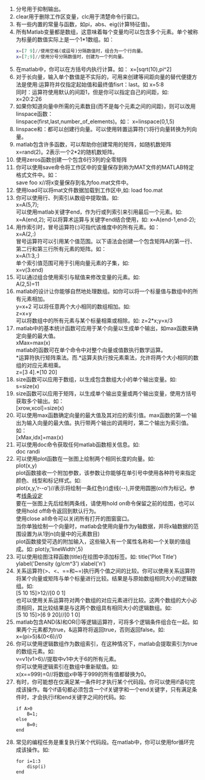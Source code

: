 1. 分号用于抑制输出。
2. clear用于删除工作区变量，clc用于清楚命令行窗口。
3. 有一些内置的常量与函数，如pi，abs、eig(计算特征值)。  
4. 所有Matlab变量都是数组，这意味着每个变量均可以包含多个元素。单个被称为标量的数值实际上是一个1*1数组。如：  
    ``` matlab  
    x=[7 9]//使用空格(或逗号)分隔数值时，组合为一个行向量。
    x=[7;9]//使用分号分隔数值时，创建为一个列向量。  
    ```  
5. 在matlab中，你可以在方括号内执行计算。如：
    x=[sqrt(10),pi^2]
6. 对于长向量，输入单个数值是不实际的，可用来创建等间距向量的替代便捷方法是使用:运算符并仅指定起始值和最终值fisrt：last。如
    x=5:8  
    同时：运算符使用默认的间距1，但是你可以指定自己的间距，如:  
    x=20:2:26  
7. 如果你知道向量中所需的元素数目(而不是每个元素之间的间距)，则可以改用linspace函数：   
    linspace(first,last,number_of_elements)。如：
    x=linspace(0,1,5)  
8. linspace和：都可以创建行向量。可以使用转置运算符(')将行向量转换为列向量。  
9. matlab包含许多函数，可以帮助你创建常用的矩阵，如随机数矩阵x=rand(2)。2表示一个2*2的随机数矩阵。  
10. 使用zeros函数创建一个包含6行3列的全零矩阵  
11. 你可以使用save命令将工作区中的变量保存到称为MAT文件的MATLAB特定格式文件中。如：  
    save foo x//将x变量保存到名为foo.mat文件中。  
12. 使用load可以将mat文件数据加载到工作区中,如:
    load foo.mat  
13. 你可以使用行、列索引从数组中提取值。如:  
    x=A(5,7);  
    可以使用matlab关键字end，作为行或列索引来引用最后一个元素。如:
    x=A(end,2);
    可以将算术运算与关键字end结合使用，如:
    x=A(end-1,end-2);  
14. 用作索引时，冒号运算符(:)可指代该维度中的所有元素。如：  
    x=A(2,:)  
    冒号运算符可以引用某个值范围。以下语法会创建一个包含矩阵A的第一行、第二行和第三行所有元素的矩阵。如：  
    x=A(1:3,:)  
    单个索引值范围可用于引用向量元素的子集，如:  
    x=v(3:end)  
15. 可以通过组合使用索引与赋值来修改变量的元素。如:  
    A(2,5)=11
16. matlab的设计让你能够自然地处理数组。如你可以将一个标量值与数组中的所有元素相加。  
    y=x+2
    可以将任意两个大小相同的数组相加。如:  
    z=x+y  
    可以将数组中的所有元素与某个标量相乘或相除。如:
    z=2*x;y=x/3  
17. matlab中的基本统计函数可应用于某个向量以生成单个输出，如max函数来确定向量的最大值。  
    xMax=max(x)  
    matlab的函数可在单个命令中对整个向量或值数执行数学运算。  
    \*运算符执行矩阵乘法。而.\*运算夫执行按元素乘法，允许将两个大小相同的数组的对应元素相乘。  
    z=[3 4].*[10 20]  
18. size函数可以应用于数组，以生成包含数组大小的单个输出变量。如:  
    s=size(x)  
19. size函数可以应用于矩阵，以生成单个输出变量或两个输出变量，使用方括号获取多个输出。如：  
    [xrow,xcol]=size(x)  
20. 可以使用max函数确定向量的最大值及其对应的索引值。max函数的第一个输出为输入向量的最大值。执行带两个输出的调用时，第二个输出为索引值。如：  
    [xMax,idx]=max(x)  
21. 可以使用doc命令获取任何matlab函数相关信息。如:  
    doc randi  
22. 可以使用plot函数在一张图上绘制两个相同长度的向量。如:   
    plot(x,y)  
    plot函数接收一个附加参数，该参数让你能够在单引号中使用各种符号来指定颜色、线型和标记样式。如:  
    plot(x,y,'r--o')//表示将绘制一条红色(r)虚线(--),并使用圆圈(o)作为标记。参考<a href="https://ww2.mathworks.cn/help/matlab/ref/linespec.html?requestedDomain=cn">线条设定</a>  
    要在一张图上先后绘制两条线，请使用hold on命令保留之前的绘图，也可以使用hold off命令返回到默认行为。  
    使用close all命令可以关闭所有打开的图窗窗口。  
    当你单独绘制一个向量时，matlab会使用向量作为y轴数据，并将x轴数据的范围设置为从1到n(向量中的元素数目)  
    plot函数接受可选的附加输入，这些输入有一个属性名称和一个关联的值组成。如:
    plot(y,'lineWidth',5)  
23. 可以使用绘图注释函数(title)在绘图中添加标签。如:
    title('Plot Title')
    ylabel('Density (g/cm^3')
    xlabel('n')  
24. 关系运算符(>、<、==和~=)执行两个值之间的比较。你可以使用关系运算符将某个向量或矩阵与单个标量进行比较。结果是与原始数组相同大小的逻辑数组。如:  
    [5 10 15]>12//[0 0 1]  
    也可以使用关系运算符对两个数组的对应元素进行比较。这两个数组的大小必须相同，其比较结果是与这两个数组具有相同大小的逻辑数组。如:  
    [5 10 15]>[6 9 20]//[0 1 0]  
25. matlab包含AND(&)和OR(|)等逻辑运算符，可将多个逻辑条件组合在一起。如果两个元素都为true，&运算符将返回true，否则返回false。如:  
    x=(pi>5)&(0<6)//0  
26. 你可以使用逻辑数组作为数组索引，在这种情况下，matlab会提取索引为true的数组元素。如:  
    v=v1(v1>6)//提取中v1中大于6的所有元素。  
    你可以使用逻辑索引在数组中重新赋值。如:  
    x(x==999)=0//将数组x中等于999的所有值都替换为0。  
27. 有时，你可能想在仅满足某一条件时才执行某个代码段。你可以使用if语句完成该操作。每个if语句都必须包含一个if关键字和一个end关键字，只有满足条件时，才会执行if和end关键字之间的代码。如:  
    ```  
    if A>0
        B=1;
    else
        B=0;
    end
    ```
28. 常见的编程任务是重复执行某个代码段。在matlab中，你可以使用for循环完成该操作。如:  
    ```  
    for i=1:3
        disp(i)
    end
    ```